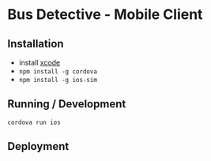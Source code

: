 # Bus Detective - Mobile Client

## Installation

* install [xcode](https://developer.apple.com/xcode/)
* `npm install -g cordova`
* `npm install -g ios-sim`

## Running / Development

    cordova run ios

## Deployment

